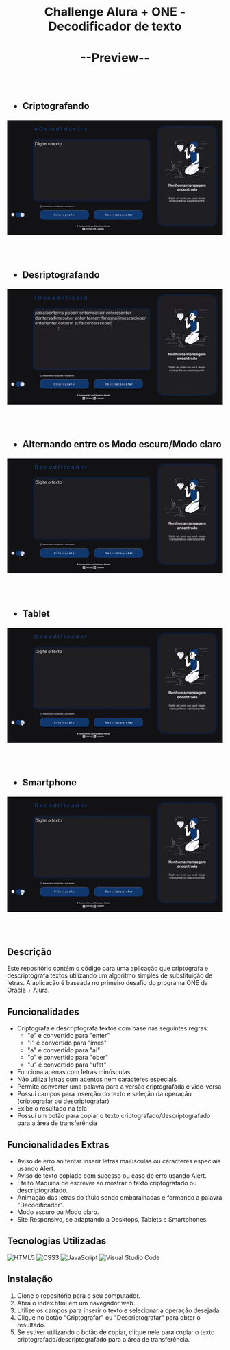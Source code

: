 <h1 align="center">Challenge Alura + ONE - Decodificador de texto</h1>
<h1 align="center">--Preview--</h1>
<br><br>
<h2><ul><li>Criptografando</li></ul></h2>
<p align="center"><img src="./assets/criptografar.gif"></p>
<br><br>
<h2><ul><li>Desriptografando</li></ul></h2>
<p align="center"><img src="./assets/descriptografando.gif"></p>
<br><br>
<h2><ul><li>Alternando entre os Modo escuro/Modo claro</li></ul></h2>
<p align="center"><img src="./assets/gravação site.gif"></p>
<br><br>
<h2><ul><li>Tablet</li></ul></h2>
<p align="center"><img src="./assets/gravação site.gif"></p>
<br><br>
<h2><ul><li>Smartphone</li></ul></h2>
<p align="center"><img src="./assets/gravação site.gif"></p>
<br><br>


## Descrição
Este repositório contém o código para uma aplicação que criptografa e descriptografa textos utilizando um algoritmo simples de substituição de letras. A aplicação é baseada no primeiro desafio do programa ONE da Oracle + Alura.

## Funcionalidades
- Criptografa e descriptografa textos com base nas seguintes regras:
  - "e" é convertido para "enter"
  - "i" é convertido para "imes"
  - "a" é convertido para "ai"
  - "o" é convertido para "ober"
  - "u" é convertido para "ufat"
- Funciona apenas com letras minúsculas
- Não utiliza letras com acentos nem caracteres especiais
- Permite converter uma palavra para a versão criptografada e vice-versa
- Possui campos para inserção do texto e seleção da operação (criptografar ou descriptografar)
- Exibe o resultado na tela
- Possui um botão para copiar o texto criptografado/descriptografado para a área de transferência

## Funcionalidades Extras
- Aviso de erro ao tentar inserir letras maiúsculas ou caracteres especiais usando Alert.
- Aviso de texto copiado com sucesso ou caso de erro usando Alert.
- Efeito Máquina de escrever ao mostrar o texto criptografado ou descriptografado.
- Animação das letras do título sendo embaralhadas e formando a palavra "Decodificador".
- Modo escuro ou Modo claro.
- Site Responsivo, se adaptando a Desktops, Tablets e Smartphones.

## Tecnologias Utilizadas
![HTML5](https://img.shields.io/badge/html5-%23E34F26.svg?style=for-the-badge&logo=html5&logoColor=white)
![CSS3](https://img.shields.io/badge/css3-%231572B6.svg?style=for-the-badge&logo=css3&logoColor=white)
![JavaScript](https://img.shields.io/badge/javascript-%23323330.svg?style=for-the-badge&logo=javascript&logoColor=%23F7DF1E)
![Visual Studio Code](https://img.shields.io/badge/Visual%20Studio%20Code-0078d7.svg?style=for-the-badge&logo=visual-studio-code&logoColor=white)


## Instalação
1. Clone o repositório para o seu computador.
2. Abra o index.html em um navegador web.
3. Utilize os campos para inserir o texto e selecionar a operação desejada.
4. Clique no botão "Criptografar" ou "Descriptografar" para obter o resultado.
5. Se estiver utilizando o botão de copiar, clique nele para copiar o texto criptografado/descriptografado para a área de transferência.


